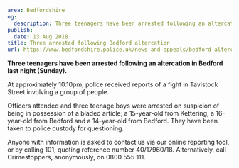 ```yaml
area: Bedfordshire
og:
  description: Three teenagers have been arrested following an altercation in Bedford last night (Sunday).
publish:
  date: 13 Aug 2018
title: Three arrested following Bedford altercation
url: https://www.bedfordshire.police.uk/news-and-appeals/bedford-altercation-arrest-august2018
```

**Three teenagers have been arrested following an altercation in Bedford last night (Sunday).**

At approximately 10.10pm, police received reports of a fight in Tavistock Street involving a group of people.

Officers attended and three teenage boys were arrested on suspicion of being in possession of a bladed article; a 15-year-old from Kettering, a 16-year-old from Bedford and a 14-year-old from Bedford. They have been taken to police custody for questioning.

Anyone with information is asked to contact us via our online reporting tool, or by calling 101, quoting reference number 40/17960/18. Alternatively, call Crimestoppers, anonymously, on 0800 555 111.
